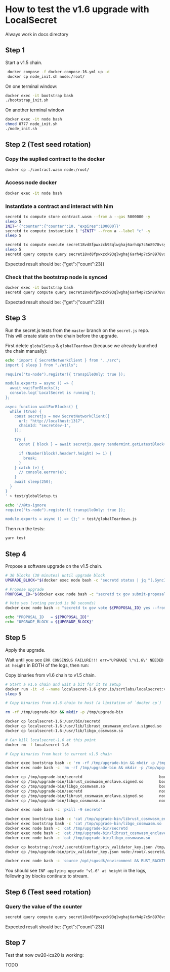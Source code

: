 # How to test the v1.6 upgrade with LocalSecret

Always work in docs directory

## Step 1

Start a v1.5 chain.

```bash
 docker compose -f docker-compose-16.yml up -d
 docker cp node_init.sh node:/root/
```

On one terminal window:

```bash
docker exec -it bootstrap bash
./bootstrap_init.sh
```

On another terminal window

```bash
docker exec -it node bash
chmod 0777 node_init.sh
./node_init.sh
```

## Step 2 (Test seed rotation)

### Copy the suplied contract to the docker

```bash
docker cp ./contract.wasm node:/root/
```

### Access node docker

```bash
docker exec -it node bash
```

### Instantiate a contract and interact with him

```bash
secretd tx compute store contract.wasm --from a --gas 5000000 -y
sleep 5
INIT='{"counter":{"counter":10, "expires":100000}}'
secretd tx compute instantiate 1 "$INIT" --from a --label "c" -y
sleep 5

secretd tx compute execute secret18vd8fpwxzck93qlwghaj6arh4p7c5n8978vsyg '{"increment":{"addition": 13}}' --from a -y
sleep 5
secretd query compute query secret18vd8fpwxzck93qlwghaj6arh4p7c5n8978vsyg '{"get": {}}'
```

Expected result should be:
{"get":{"count":23}}

### Check that the bootstrap node is synced

```bash
docker exec -it bootstrap bash
secretd query compute query secret18vd8fpwxzck93qlwghaj6arh4p7c5n8978vsyg '{"get": {}}'
```

Expected result should be:
{"get":{"count":23}}

## Step 3

Run the secret.js tests from the `master` branch on the `secret.js` repo.  
This will create state on the chain before the upgrade.

First delete `globalSetup` & `globalTeardown` (because we already launched the chain manually):

```bash
echo 'import { SecretNetworkClient } from "../src";
import { sleep } from "./utils";

require("ts-node").register({ transpileOnly: true });

module.exports = async () => {
  await waitForBlocks();
  console.log(`LocalSecret is running`);
};

async function waitForBlocks() {
  while (true) {
    const secretjs = new SecretNetworkClient({
      url: "http://localhost:1317",
      chainId: "secretdev-1",
    });

    try {
      const { block } = await secretjs.query.tendermint.getLatestBlock({});

      if (Number(block?.header?.height) >= 1) {
        break;
      }
    } catch (e) {
      // console.eerror(e);
    }
    await sleep(250);
  }
}
' > test/globalSetup.ts
```

```bash
echo '//@ts-ignore
require("ts-node").register({ transpileOnly: true });

module.exports = async () => {};' > test/globalTeardown.js
```

Then run the tests:

```bash
yarn test
```

## Step 4

Propose a software upgrade on the v1.5 chain.

```bash
# 30 blocks (30 minutes) until upgrade block
UPGRADE_BLOCK="$(docker exec node bash -c 'secretd status | jq "(.SyncInfo.latest_block_height | tonumber) + 30"')"

# Propose upgrade
PROPOSAL_ID="$(docker exec node bash -c "secretd tx gov submit-proposal software-upgrade v1.6 --upgrade-height $UPGRADE_BLOCK --title blabla --description yolo --deposit 100000000uscrt --from a -y -b block | jq '.logs[0].events[] | select(.type == \"submit_proposal\") | .attributes[] | select(.key == \"proposal_id\") | .value | tonumber'")"

# Vote yes (voting period is 90 seconds)
docker exec node bash -c "secretd tx gov vote ${PROPOSAL_ID} yes --from a -y -b block"

echo "PROPOSAL_ID   = ${PROPOSAL_ID}"
echo "UPGRADE_BLOCK = ${UPGRADE_BLOCK}"
```

## Step 5

Apply the upgrade.

Wait until you see `ERR CONSENSUS FAILURE!!! err="UPGRADE \"v1.6\" NEEDED at height` in BOTH of the logs, then run:

Copy binaries from v1.6 chain to v1.5 chain.

```bash
# Start a v1.6 chain and wait a bit for it to setup
docker run -it -d --name localsecret-1.6 ghcr.io/scrtlabs/localsecret:v1.6.0-beta.5
sleep 5

# Copy binaries from v1.6 chain to host (a limitation of `docker cp`)

rm -rf /tmp/upgrade-bin && mkdir -p /tmp/upgrade-bin

docker cp localsecret-1.6:/usr/bin/secretd                                  /tmp/upgrade-bin
docker cp localsecret-1.6:/usr/lib/librust_cosmwasm_enclave.signed.so       /tmp/upgrade-bin
docker cp localsecret-1.6:/usr/lib/libgo_cosmwasm.so                        /tmp/upgrade-bin

# Can kill localsecret-1.6 at this point
docker rm -f localsecret-1.6

# Copy binaries from host to current v1.5 chain

docker exec bootstrap bash -c 'rm -rf /tmp/upgrade-bin && mkdir -p /tmp/upgrade-bin'
docker exec node bash -c 'rm -rf /tmp/upgrade-bin && mkdir -p /tmp/upgrade-bin'

docker cp /tmp/upgrade-bin/secretd                                  bootstrap:/tmp/upgrade-bin
docker cp /tmp/upgrade-bin/librust_cosmwasm_enclave.signed.so       bootstrap:/tmp/upgrade-bin
docker cp /tmp/upgrade-bin/libgo_cosmwasm.so                        bootstrap:/tmp/upgrade-bin
docker cp /tmp/upgrade-bin/secretd                                  node:/tmp/upgrade-bin
docker cp /tmp/upgrade-bin/librust_cosmwasm_enclave.signed.so       node:/tmp/upgrade-bin
docker cp /tmp/upgrade-bin/libgo_cosmwasm.so                        node:/tmp/upgrade-bin

docker exec node bash -c 'pkill -9 secretd'

docker exec bootstrap bash -c 'cat /tmp/upgrade-bin/librust_cosmwasm_enclave.signed.so       > /usr/lib/librust_cosmwasm_enclave.signed.so'
docker exec bootstrap bash -c 'cat /tmp/upgrade-bin/libgo_cosmwasm.so                        > /usr/lib/libgo_cosmwasm.so'
docker exec node bash -c 'cat /tmp/upgrade-bin/secretd                                  > /usr/bin/secretd'
docker exec node bash -c 'cat /tmp/upgrade-bin/librust_cosmwasm_enclave.signed.so       > /usr/lib/librust_cosmwasm_enclave.signed.so'
docker exec node bash -c 'cat /tmp/upgrade-bin/libgo_cosmwasm.so                        > /usr/lib/libgo_cosmwasm.so'

docker cp bootstrap:/root/.secretd/config/priv_validator_key.json /tmp/upgrade-bin/.
docker cp /tmp/upgrade-bin/priv_validator_key.json node:/root/.secretd/config/priv_validator_key.json

docker exec node bash -c 'source /opt/sgxsdk/environment && RUST_BACKTRACE=1 LOG_LEVEL="trace" secretd start --rpc.laddr tcp://0.0.0.0:26657'

```

You should see `INF applying upgrade "v1.6" at height` in the logs, following by blocks continute to stream.

## Step 6 (Test seed rotation)

### Query the value of the counter

```bash
secretd query compute query secret18vd8fpwxzck93qlwghaj6arh4p7c5n8978vsyg '{"get": {}}'
```

Expected result should be:
{"get":{"count":23}}

## Step 7

Test that now cw20-ics20 is working:

TODO
